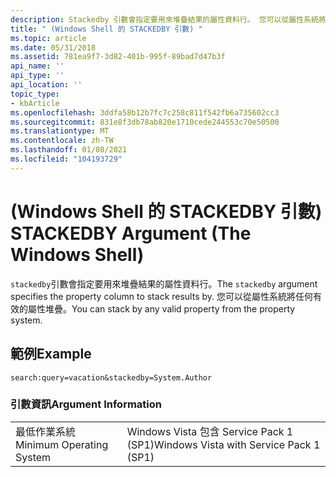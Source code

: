 ```yaml
---
description: Stackedby 引數會指定要用來堆疊結果的屬性資料行。 您可以從屬性系統將任何有效的屬性堆疊。
title: " (Windows Shell 的 STACKEDBY 引數) "
ms.topic: article
ms.date: 05/31/2018
ms.assetid: 781ea9f7-3d82-401b-995f-89bad7d47b3f
api_name: ''
api_type: ''
api_location: ''
topic_type:
- kbArticle
ms.openlocfilehash: 3ddfa58b12b7fc7c258c811f542fb6a735602cc3
ms.sourcegitcommit: 831e8f3db78ab820e1710cede244553c70e50500
ms.translationtype: MT
ms.contentlocale: zh-TW
ms.lasthandoff: 01/08/2021
ms.locfileid: "104193729"
---
```

# <a name="stackedby-argument-the-windows-shell"></a><span data-ttu-id="41a29-104"> (Windows Shell 的 STACKEDBY 引數) </span><span class="sxs-lookup"><span data-stu-id="41a29-104">STACKEDBY Argument (The Windows Shell)</span></span>

<span data-ttu-id="41a29-105">`stackedby`引數會指定要用來堆疊結果的屬性資料行。</span><span class="sxs-lookup"><span data-stu-id="41a29-105">The `stackedby` argument specifies the property column to stack results by.</span></span> <span data-ttu-id="41a29-106">您可以從屬性系統將任何有效的屬性堆疊。</span><span class="sxs-lookup"><span data-stu-id="41a29-106">You can stack by any valid property from the property system.</span></span>

## <a name="example"></a><span data-ttu-id="41a29-107">範例</span><span class="sxs-lookup"><span data-stu-id="41a29-107">Example</span></span>


```
search:query=vacation&stackedby=System.Author
```



### <a name="argument-information"></a><span data-ttu-id="41a29-108">引數資訊</span><span class="sxs-lookup"><span data-stu-id="41a29-108">Argument Information</span></span>



|                          |                                         |
|--------------------------|-----------------------------------------|
| <span data-ttu-id="41a29-109">最低作業系統</span><span class="sxs-lookup"><span data-stu-id="41a29-109">Minimum Operating System</span></span> | <span data-ttu-id="41a29-110">Windows Vista 包含 Service Pack 1 (SP1)</span><span class="sxs-lookup"><span data-stu-id="41a29-110">Windows Vista with Service Pack 1 (SP1)</span></span> |



 

 

 



